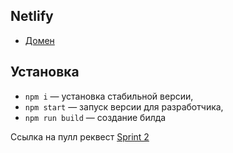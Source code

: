 ## Netlify

- [Домен](https://mellifluous-dodol-c108e6.netlify.app/)

## Установка

- `npm i` — установка стабильной версии,
- `npm start` — запуск версии для разработчика,
- `npm run build` — создание билда

Ссылка на пулл реквест [Sprint 2](https://github.com/MihailHaev/middle.messenger.praktikum.yandex/pull/3)